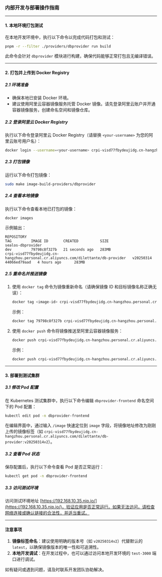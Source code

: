 ### 内部开发与部署操作指南

---

#### 1. 本地环境打包测试

在本地开发环境中，执行以下命令以完成代码打包和测试：

```bash
pnpm -r --filter ./providers/dbprovider run build
```

此命令会针对 `dbprovider` 模块进行构建，确保代码能够正常打包且无编译错误。

---

#### 2. 打包并上传到 Docker Registry

##### 2.1 环境准备

- 确保本地已安装 Docker 环境。
- 建议使用阿里云容器镜像服务托管 Docker 镜像。请先登录阿里云账户并开通容器镜像服务，创建命名空间和镜像仓库。

##### 2.2 登录阿里云 Docker Registry

执行以下命令登录阿里云 Docker Registry（请替换 `<your-username>` 为您的阿里云账号用户名）：

```bash
docker login --username=<your-username> crpi-visd77fbydeujidg.cn-hangzhou.personal.cr.aliyuncs.com
```

##### 2.3 打包镜像

运行以下命令打包镜像：

```bash
sudo make image-build-providers/dbprovider
```

##### 2.4 查看本地镜像

执行以下命令查看本地已打包的镜像：

```bash
docker images
```

示例输出：

```
REPOSITORY                                                                          TAG         IMAGE ID       CREATED          SIZE
sealos-dbprovider                                                                   dev         79798c8f327b   21 seconds ago   283MB
crpi-visd77fbydeujidg.cn-hangzhou.personal.cr.aliyuncs.com/dilettante/db-provider   v20250314   44066ed79aad   4 hours ago      283MB
```

##### 2.5 重命名并推送镜像

1. 使用 `docker tag` 命令为镜像重新命名（请确保镜像 ID 和目标镜像名称正确无误）：

   ```bash
   docker tag <image-id> crpi-visd77fbydeujidg.cn-hangzhou.personal.cr.aliyuncs.com/dilettante/db-provider:<your-tag>
   ```

   示例：

   ```bash
   docker tag 79798c8f327b crpi-visd77fbydeujidg.cn-hangzhou.personal.cr.aliyuncs.com/dilettante/db-provider:v20250314v2
   ```

2. 使用 `docker push` 命令将镜像推送至阿里云容器镜像服务：

   ```bash
   docker push crpi-visd77fbydeujidg.cn-hangzhou.personal.cr.aliyuncs.com/dilettante/db-provider:<your-tag>
   ```

   示例：

   ```bash
   docker push crpi-visd77fbydeujidg.cn-hangzhou.personal.cr.aliyuncs.com/dilettante/db-provider:v20250314v2
   ```

---

#### 3. 部署到测试集群

##### 3.1 修改 Pod 配置

在 Kubernetes 测试集群中，执行以下命令编辑 `dbprovider-frontend` 命名空间下的 Pod 配置：

```bash
kubectl edit pod -n dbprovider-frontend
```

在编辑界面中，通过输入 `/image` 快速定位到 `image` 字段，将镜像地址修改为刚刚上传的镜像标签（如 `crpi-visd77fbydeujidg.cn-hangzhou.personal.cr.aliyuncs.com/dilettante/db-provider:v20250314v2`）。

##### 3.2 查看 Pod 状态

保存配置后，执行以下命令查看 Pod 是否正常运行：

```bash
kubectl get pod -n dbprovider-frontend
```

##### 3.3 访问测试环境

访问测试环境地址 [https://192.168.10.35.nip.io/](https://192.168.10.35.nip.io/)，验证应用是否正常运行。如果无法访问，请检查网络连接或确认链接的合法性，并适当重试。

---

#### 注意事项

1. **镜像标签命名**：建议使用明确的版本号（如 `v20250314v2`）代替默认的 `latest`，以确保镜像版本的唯一性和可追溯性。
2. **本地开发调试**：在开发过程中，也可以通过访问本地开发环境的 `test-3000` 端口进行调试。

如有疑问或遇到问题，请及时联系开发团队协助解决。